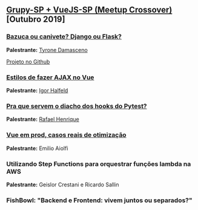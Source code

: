 ## [Grupy-SP + VueJS-SP (Meetup Crossover)][0] [Outubro 2019]

### [Bazuca ou canivete? Django ou Flask?][3]

**Palestrante:** [Tyrone Damasceno][4]

[Projeto no Github][5]

### [Estilos de fazer AJAX no Vue][6]

**Palestrante:** [Igor Halfeld][7]

### [Pra que servem o diacho dos hooks do Pytest?][1]

**Palestrante:** [Rafael Henrique][2]

### [Vue em prod, casos reais de otimização][8]

**Palestrante:** Emilio Aiolfi

### Utilizando Step Functions para orquestrar funções lambda na AWS

**Palestrante:** Geislor Crestani e Ricardo Sallin

### FishBowl: "Backend e Frontend: vivem juntos ou separados?"



[0]: https://www.meetup.com/pt-BR/Grupy-SP/events/264981895/
[1]: https://docs.google.com/presentation/d/1oJt5Q_Uy8F2ZtMjRLV6bHXqDvnMVgC2uNe8s6gY7pwc/edit#slide=id.g61acab3f23_0_2
[2]: https://github.com/rafaelhenrique
[3]: https://slides.com/tyronedamasceno/bazuca-ou-canivete#/
[4]: https://github.com/tyronedamasceno
[5]: https://github.com/tyronedamasceno/flask-vs-django-api/blob/master/docs.md
[6]: https://github.com/IgorHalfeld/ajax-patterns-vuejs-demo
[7]: https://github.com/IgorHalfeld
[8]: https://github.com/grupy-sp/encontros/blob/master/slides/talk-performance-emilio-grupozap.pdf
